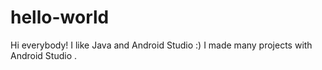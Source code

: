 # hello-world

Hi everybody!
I like  Java and Android Studio :) I made many projects with Android Studio .

